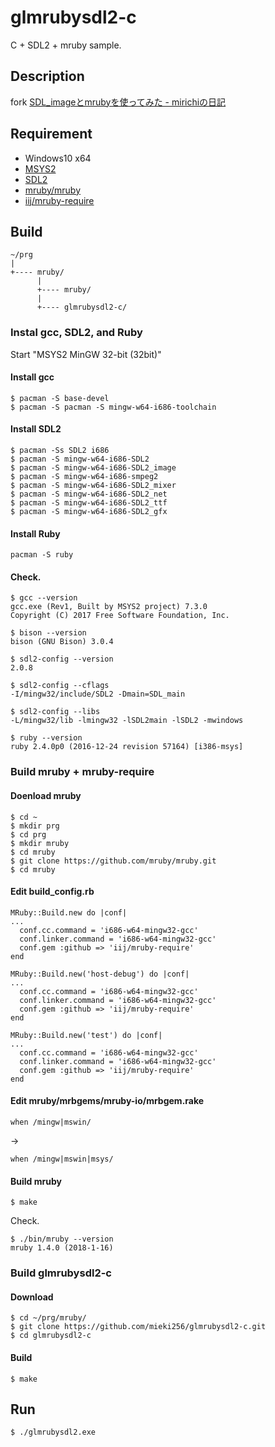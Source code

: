 glmrubysdl2-c
=============

C + SDL2 + mruby sample.

Description
-----------------

fork [SDL_imageとmrubyを使ってみた - mirichiの日記](http://d.hatena.ne.jp/mirichi/20120816/p1)


Requirement
-----------------

* Windows10 x64
* [MSYS2](https://www.msys2.org/)
* [SDL2](https://www.libsdl.org/)
* [mruby/mruby](https://github.com/mruby/mruby)
* [iij/mruby-require](https://github.com/iij/mruby-require)


Build
-----------------

    ~/prg
    |
    +---- mruby/
          |
          +---- mruby/
          |
          +---- glmrubysdl2-c/

### Instal gcc, SDL2, and Ruby

Start "MSYS2 MinGW 32-bit (32bit)"

#### Install gcc

    $ pacman -S base-devel
    $ pacman -S pacman -S mingw-w64-i686-toolchain

#### Install SDL2

    $ pacman -Ss SDL2 i686
    $ pacman -S mingw-w64-i686-SDL2
    $ pacman -S mingw-w64-i686-SDL2_image
    $ pacman -S mingw-w64-i686-smpeg2
    $ pacman -S mingw-w64-i686-SDL2_mixer
    $ pacman -S mingw-w64-i686-SDL2_net
    $ pacman -S mingw-w64-i686-SDL2_ttf
    $ pacman -S mingw-w64-i686-SDL2_gfx

#### Install Ruby

    pacman -S ruby

#### Check.

    $ gcc --version
    gcc.exe (Rev1, Built by MSYS2 project) 7.3.0
    Copyright (C) 2017 Free Software Foundation, Inc.

    $ bison --version
    bison (GNU Bison) 3.0.4

    $ sdl2-config --version
    2.0.8

    $ sdl2-config --cflags
    -I/mingw32/include/SDL2 -Dmain=SDL_main
    
    $ sdl2-config --libs
    -L/mingw32/lib -lmingw32 -lSDL2main -lSDL2 -mwindows
    
    $ ruby --version
    ruby 2.4.0p0 (2016-12-24 revision 57164) [i386-msys]


### Build mruby + mruby-require

#### Doenload mruby

    $ cd ~
    $ mkdir prg
    $ cd prg
    $ mkdir mruby
    $ cd mruby
    $ git clone https://github.com/mruby/mruby.git
    $ cd mruby

#### Edit build_config.rb

    MRuby::Build.new do |conf|
    ...
      conf.cc.command = 'i686-w64-mingw32-gcc'
      conf.linker.command = 'i686-w64-mingw32-gcc'
      conf.gem :github => 'iij/mruby-require'
    end
    
    MRuby::Build.new('host-debug') do |conf|
    ...
      conf.cc.command = 'i686-w64-mingw32-gcc'
      conf.linker.command = 'i686-w64-mingw32-gcc'
      conf.gem :github => 'iij/mruby-require'
    end
    
    MRuby::Build.new('test') do |conf|
    ...
      conf.cc.command = 'i686-w64-mingw32-gcc'
      conf.linker.command = 'i686-w64-mingw32-gcc'
      conf.gem :github => 'iij/mruby-require'
    end

#### Edit mruby/mrbgems/mruby-io/mrbgem.rake

    when /mingw|mswin/

->

    when /mingw|mswin|msys/

#### Build mruby

    $ make

Check.

    $ ./bin/mruby --version
    mruby 1.4.0 (2018-1-16)


### Build glmrubysdl2-c

#### Download

    $ cd ~/prg/mruby/
    $ git clone https://github.com/mieki256/glmrubysdl2-c.git
    $ cd glmrubysdl2-c

#### Build

    $ make


Run
-----------------

    $ ./glmrubysdl2.exe

